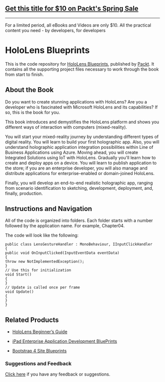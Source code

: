 ## [Get this title for $10 on Packt's Spring Sale](https://www.packt.com/B06389?utm_source=github&utm_medium=packt-github-repo&utm_campaign=spring_10_dollar_2022)
-----
For a limited period, all eBooks and Videos are only $10. All the practical content you need \- by developers, for developers

# HoloLens Blueprints
This is the code repository for [HoloLens Blueprints](https://www.packtpub.com/application-development/hololens-blueprints?utm_source=github&utm_medium=repository&utm_campaign=9781787281943), published by [Packt](https://www.packtpub.com/?utm_source=github). It contains all the supporting project files necessary to work through the book from start to finish.

## About the Book
Do you want to create stunning applications with HoloLens? Are you a developer who is fascinated with Microsoft HoloLens and its capabilities? If so, this is the book for you.

This book introduces and demystifies the HoloLens platform and shows you different ways of interaction with computers (mixed-reality).

You will start your mixed-reality journey by understanding different types of digital reality. You will learn to build your first holographic app. Also, you will understand holographic application integration possibilities within Line of Business Applications using Azure. Moving ahead, you will create Integrated Solutions using IoT with HoloLens. Gradually you'll learn how to create and deploy apps on a device. You will learn to publish application to the store; if you are an enterprise developer, you will also manage and distribute applications for enterprise-enabled or domain-joined HoloLens.

Finally, you will develop an end-to-end realistic holographic app, ranging from scenario identification to sketching, development, deployment, and, finally, production.

## Instructions and Navigation
All of the code is organized into folders. Each folder starts with a number followed by the application name. For example, Chapter04.



The code will look like the following:
```
public class LensGestureHandler : MonoBehaviour, IInputClickHandler
{
public void OnInputClicked(InputEventData eventData)
{
throw new NotImplementedException();
}
// Use this for initialization
void Start()
{
}
// Update is called once per frame
void Update()
{
}
}
```



## Related Products
* [HoloLens Beginner’s Guide](https://www.packtpub.com/hardware-and-creative/hololens-beginners-guide?utm_source=github&utm_medium=repository&utm_campaign=9781786464729)

* [iPad Enterprise Application Development BluePrints](https://www.packtpub.com/application-development/ipad-enterprise-application-development-blueprints?utm_source=github&utm_medium=repository&utm_campaign=9781849682947)

* [Bootstrap 4 Site Blueprints](https://www.packtpub.com/web-development/bootstrap-4-site-blueprints?utm_source=github&utm_medium=repository&utm_campaign=9781785889653)


### Suggestions and Feedback
[Click here](https://docs.google.com/forms/d/e/1FAIpQLSe5qwunkGf6PUvzPirPDtuy1Du5Rlzew23UBp2S-P3wB-GcwQ/viewform) if you have any feedback or suggestions.

